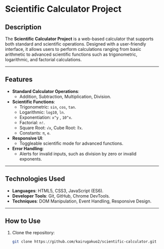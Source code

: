 # **Scientific Calculator Project**

## **Description**
The **Scientific Calculator Project** is a web-based calculator that supports both standard and scientific operations. Designed with a user-friendly interface, it allows users to perform calculations ranging from basic arithmetic to advanced scientific functions such as trigonometric, logarithmic, and factorial calculations.

---

## **Features**
- **Standard Calculator Operations**:
  - Addition, Subtraction, Multiplication, Division.
- **Scientific Functions**:
  - Trigonometric: `sin`, `cos`, `tan`.
  - Logarithmic: `log10`, `ln`.
  - Exponentiation: `x^y` , `10^x`.
  - Factorial: `n!`.
  - Square Root: `√x`, Cube Root: `∛x`.
  - Constants: `π`, `e`.
- **Responsive UI**:
  - Toggleable scientific mode for advanced functions.
- **Error Handling**:
  - Alerts for invalid inputs, such as division by zero or invalid exponents.

---

## **Technologies Used**
- **Languages**: HTML5, CSS3, JavaScript (ES6).
- **Developer Tools**: Git, GitHub, Chrome DevTools.
- **Techniques**: DOM Manipulation, Event Handling, Responsive Design.

---

## **How to Use**
1. Clone the repository:
   ```bash
   git clone https://github.com/kairugakuo2/scientific-calculator.git
